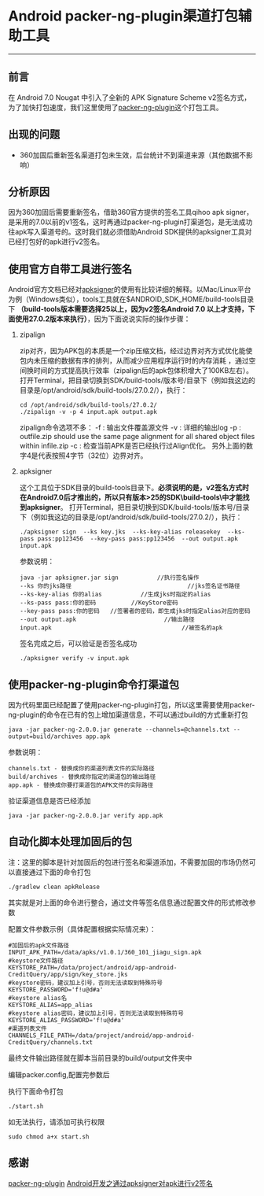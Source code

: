 # Android packer-ng-plugin渠道打包辅助工具

---

## 前言

在 Android 7.0 Nougat 中引入了全新的 APK Signature Scheme v2签名方式，为了加快打包速度，我们这里使用了[packer-ng-plugin](https://github.com/mcxiaoke/packer-ng-plugin)这个打包工具。

## 出现的问题

* 360加固后重新签名渠道打包未生效，后台统计不到渠道来源（其他数据不影响）

## 分析原因

因为360加固后需要重新签名，借助360官方提供的签名工具qihoo apk signer，是采用的7.0以前的v1签名，这时再通过packer-ng-plugin打渠道包，是无法成功往apk写入渠道号的。这时我们就必须借助Android SDK提供的apksigner工具对已经打包好的apk进行v2签名。

## 使用官方自带工具进行签名

Android官方文档已经对[apksigner](https://developer.android.com/studio/command-line/apksigner.html#options-sign-general)的使用有比较详细的解释。以Mac/Linux平台为例（Windows类似），tools工具就在$ANDROID_SDK_HOME/build-tools目录下 **（build-tools版本需要选择25以上，因为v2签名Android 7.0 以上才支持，下面使用27.0.2版本来执行）**，因为下面说说实际的操作步骤：

1. zipalign

    zip对齐，因为APK包的本质是一个zip压缩文档，经过边界对齐方式优化能使包内未压缩的数据有序的排列，从而减少应用程序运行时的内存消耗 ，通过空间换时间的方式提高执行效率（zipalign后的apk包体积增大了100KB左右）。
    打开Terminal，把目录切换到SDK/build-tools/版本号/目录下（例如我这边的目录是/opt/android/sdk/build-tools/27.0.2/），执行：
    
    ```SHELL
    cd /opt/android/sdk/build-tools/27.0.2/
    ./zipalign -v -p 4 input.apk output.apk
    ```

    zipalign命令选项不多：
    -f : 输出文件覆盖源文件
    -v : 详细的输出log
    -p : outfile.zip should use the same page alignment for all shared object files within infile.zip
    -c : 检查当前APK是否已经执行过Align优化。
    另外上面的数字4是代表按照4字节（32位）边界对齐。

2. apksigner

    这个工具位于SDK目录的build-tools目录下。**必须说明的是，v2签名方式时在Android7.0后才推出的，所以只有版本>25的SDK\build-tools\中才能找到apksigner**。
    打开Terminal，把目录切换到SDK/build-tools/版本号/目录下（例如我这边的目录是/opt/android/sdk/build-tools/27.0.2/），执行：

    ```SHELL
    ./apksigner sign  --ks key.jks  --ks-key-alias releasekey  --ks-pass pass:pp123456  --key-pass pass:pp123456  --out output.apk  input.apk
    ```

    参数说明：

    ```SHELL
    java -jar apksigner.jar sign           //执行签名操作
    --ks 你的jks路径                                 //jks签名证书路径
    --ks-key-alias 你的alias           //生成jks时指定的alias
    --ks-pass pass:你的密码          //KeyStore密码
    --key-pass pass:你的密码   //签署者的密码，即生成jks时指定alias对应的密码
    --out output.apk                         //输出路径
    input.apk                                     //被签名的apk
    ```

    签名完成之后，可以验证是否签名成功

    ```SHELL
    ./apksigner verify -v input.apk
    ```

## 使用packer-ng-plugin命令打渠道包

因为代码里面已经配置了使用packer-ng-plugin打包，所以这里需要使用packer-ng-plugin的命令在已有的包上增加渠道信息，不可以通过build的方式重新打包

```
java -jar packer-ng-2.0.0.jar generate --channels=@channels.txt --output=build/archives app.apk
```

参数说明：

```
channels.txt - 替换成你的渠道列表文件的实际路径
build/archives - 替换成你指定的渠道包的输出路径
app.apk - 替换成你要打渠道包的APK文件的实际路径
```

验证渠道信息是否已经添加

```SHELL
java -jar packer-ng-2.0.0.jar verify app.apk
```

## 自动化脚本处理加固后的包

注：这里的脚本是针对加固后的包进行签名和渠道添加，不需要加固的市场仍然可以直接通过下面的命令打包
```SHELL
./gradlew clean apkRelease
```

其实就是对上面的命令进行整合，通过文件等签名信息通过配置文件的形式修改参数

配置文件参数示例（具体配置根据实际情况来）：
```SHELL
#加固后的apk文件路径
INPUT_APK_PATH=/data/apks/v1.0.1/360_101_jiagu_sign.apk
#keystore文件路径
KEYSTORE_PATH=/data/project/android/app-android-CreditQuery/app/sign/key_store.jks
#keystore密码，建议加上引号，否则无法读取到特殊符号
KEYSTORE_PASSWORD='f!u@d#a'
#keystore alias名
KEYSTORE_ALIAS=app_alias
#keystore alias密码，建议加上引号，否则无法读取到特殊符号
KEYSTORE_ALIAS_PASSWORD='f!u@d#a'
#渠道列表文件
CHANNELS_FILE_PATH=/data/project/android/app-android-CreditQuery/channels.txt
```

最终文件输出路径就在脚本当前目录的build/output文件夹中

编辑packer.config,配置完参数后

执行下面命令打包

```SHELL
./start.sh
```

如无法执行，请添加可执行权限

```SHELL
sudo chmod a+x start.sh
```

## 感谢

[packer-ng-plugin](https://github.com/mcxiaoke/packer-ng-plugin)
[Android开发之通过apksigner对apk进行v2签名](https://www.jianshu.com/p/e1e2fd05bb62)



